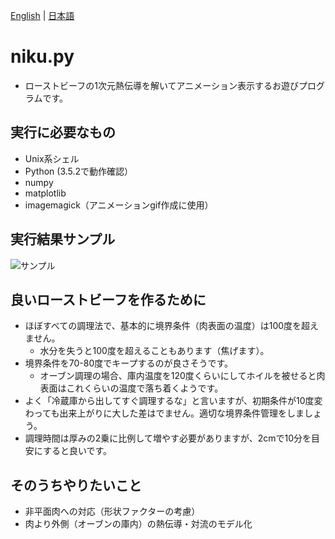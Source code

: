 [English](README_en.md) | [日本語](README.md)

# niku.py
* ローストビーフの1次元熱伝導を解いてアニメーション表示するお遊びプログラムです。

## 実行に必要なもの
* Unix系シェル
* Python (3.5.2で動作確認）
* numpy
* matplotlib
* imagemagick（アニメーションgif作成に使用）

## 実行結果サンプル
![サンプル](sample.gif)

## 良いローストビーフを作るために
* ほぼすべての調理法で、基本的に境界条件（肉表面の温度）は100度を超えません。
  * 水分を失うと100度を超えることもあります（焦げます）。
* 境界条件を70-80度でキープするのが良さそうです。
  * オーブン調理の場合、庫内温度を120度くらいにしてホイルを被せると肉表面はこれくらいの温度で落ち着くようです。
* よく「冷蔵庫から出してすぐ調理するな」と言いますが、初期条件が10度変わっても出来上がりに大した差はでません。適切な境界条件管理をしましょう。
* 調理時間は厚みの2乗に比例して増やす必要がありますが、2cmで10分を目安にすると良いです。

## そのうちやりたいこと
* 非平面肉への対応（形状ファクターの考慮）
* 肉より外側（オーブンの庫内）の熱伝導・対流のモデル化

